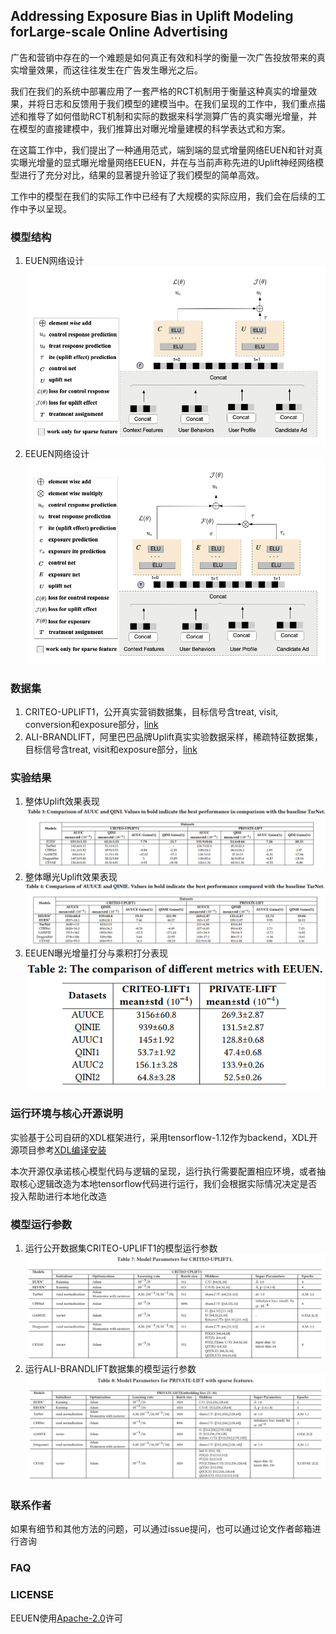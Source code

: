 ## Addressing Exposure Bias in Uplift Modeling forLarge-scale Online Advertising

广告和营销中存在的一个难题是如何真正有效和科学的衡量一次广告投放带来的真实增量效果，而这往往发生在广告发生曝光之后。

我们在我们的系统中部署应用了一套严格的RCT机制用于衡量这种真实的增量效果，并将日志和反馈用于我们模型的建模当中。在我们呈现的工作中，我们重点描述和推导了如何借助RCT机制和实际的数据来科学测算广告的真实曝光增量，并在模型的直接建模中，我们推算出对曝光增量建模的科学表达式和方案。

在这篇工作中，我们提出了一种通用范式，端到端的显式增量网络EUEN和针对真实曝光增量的显式曝光增量网络EEUEN，并在与当前声称先进的Uplift神经网络模型进行了充分对比，结果的显著提升验证了我们模型的简单高效。

工作中的模型在我们的实际工作中已经有了大规模的实际应用，我们会在后续的工作中予以呈现。

### 模型结构

1. EUEN网络设计
![euen](image/uplift_fig01.png)
2. EEUEN网络设计
![eeuen](image/uplift_fig02.png)

### 数据集

1. CRITEO-UPLIFT1，公开真实营销数据集，目标信号含treat, visit, conversion和exposure部分，[link](https://ailab.criteo.com/criteo-uplift-prediction-dataset/)
2. ALI-BRANDLIFT，阿里巴巴品牌Uplift真实实验数据采样，稀疏特征数据集，目标信号含treat, visit和exposure部分，[link](https://tianchi.aliyun.com/dataset/dataDetail?dataId=94883)

### 实验结果

1. 整体Uplift效果表现
![m1](image/metric1.png)
2. 整体曝光Uplift效果表现
![m2](image/metric2.png)
3. EEUEN曝光增量打分与乘积打分表现
![m3](image/metric3.png)

### 运行环境与核心开源说明

实验基于公司自研的XDL框架进行，采用tensorflow-1.12作为backend，XDL开源项目参考[XDL编译安装](https://github.com/alibaba/x-deeplearning/wiki/%E7%BC%96%E8%AF%91%E5%AE%89%E8%A3%85)

本次开源仅承诺核心模型代码与逻辑的呈现，运行执行需要配置相应环境，或者抽取核心逻辑改造为本地tensorflow代码进行运行，我们会根据实际情况决定是否投入帮助进行本地化改造

### 模型运行参数
1. 运行公开数据集CRITEO-UPLIFT1的模型运行参数
![criteo](image/run_for_criteo.png)
2. 运行ALI-BRANDLIFT数据集的模型运行参数
![ali_brandlift](image/run_for_ali_brandlift.png)

### 联系作者
如果有细节和其他方法的问题，可以通过issue提问，也可以通过论文作者邮箱进行咨询

### FAQ

### LICENSE

EEUEN使用[Apache-2.0](./LICENSE)许可
